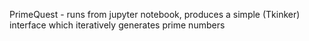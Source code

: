 PrimeQuest - runs from jupyter notebook, produces a simple (Tkinker) interface which iteratively generates prime numbers
